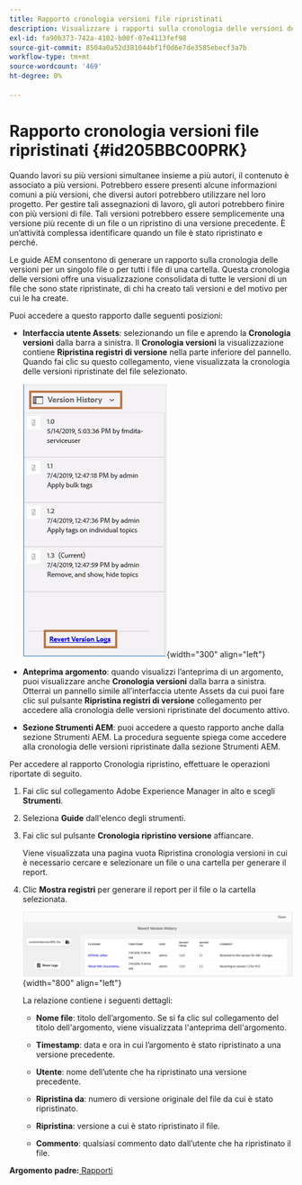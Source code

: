 ```yaml
---
title: Rapporto cronologia versioni file ripristinati
description: Visualizzare i rapporti sulla cronologia delle versioni dei file ripristinati nelle guide AEM. Scopri come accedere ai registri di ripristino della versione dall’interfaccia utente di Assets, dall’anteprima dell’argomento e dalla selezione degli strumenti AEM.
exl-id: fa90b373-742a-4102-b00f-07e4113fef98
source-git-commit: 8504a0a52d381044bf1f0d6e7de3585ebecf3a7b
workflow-type: tm+mt
source-wordcount: '469'
ht-degree: 0%

---
```


# Rapporto cronologia versioni file ripristinati {#id205BBC00PRK}

Quando lavori su più versioni simultanee insieme a più autori, il contenuto è associato a più versioni. Potrebbero essere presenti alcune informazioni comuni a più versioni, che diversi autori potrebbero utilizzare nel loro progetto. Per gestire tali assegnazioni di lavoro, gli autori potrebbero finire con più versioni di file. Tali versioni potrebbero essere semplicemente una versione più recente di un file o un ripristino di una versione precedente. È un’attività complessa identificare quando un file è stato ripristinato e perché.

Le guide AEM consentono di generare un rapporto sulla cronologia delle versioni per un singolo file o per tutti i file di una cartella. Questa cronologia delle versioni offre una visualizzazione consolidata di tutte le versioni di un file che sono state ripristinate, di chi ha creato tali versioni e del motivo per cui le ha create.

Puoi accedere a questo rapporto dalle seguenti posizioni:

- **Interfaccia utente Assets**: selezionando un file e aprendo la **Cronologia versioni** dalla barra a sinistra. Il **Cronologia versioni** la visualizzazione contiene **Ripristina registri di versione** nella parte inferiore del pannello. Quando fai clic su questo collegamento, viene visualizzata la cronologia delle versioni ripristinate del file selezionato.

  ![](images/revert-log-from-assets-ui.png){width="300" align="left"}

- **Anteprima argomento**: quando visualizzi l’anteprima di un argomento, puoi visualizzare anche **Cronologia versioni** dalla barra a sinistra. Otterrai un pannello simile all’interfaccia utente Assets da cui puoi fare clic sul pulsante **Ripristina registri di versione** collegamento per accedere alla cronologia delle versioni ripristinate del documento attivo.

- **Sezione Strumenti AEM**: puoi accedere a questo rapporto anche dalla sezione Strumenti AEM. La procedura seguente spiega come accedere alla cronologia delle versioni ripristinate dalla sezione Strumenti AEM.


Per accedere al rapporto Cronologia ripristino, effettuare le operazioni riportate di seguito.

1. Fai clic sul collegamento Adobe Experience Manager in alto e scegli **Strumenti**.

1. Seleziona **Guide** dall&#39;elenco degli strumenti.

1. Fai clic sul pulsante **Cronologia ripristino versione** affiancare.

   Viene visualizzata una pagina vuota Ripristina cronologia versioni in cui è necessario cercare e selezionare un file o una cartella per generare il report.

1. Clic **Mostra registri** per generare il report per il file o la cartella selezionata.

   ![](images/revert-version-history-report.png){width="800" align="left"}

   La relazione contiene i seguenti dettagli:

   - **Nome file**: titolo dell’argomento. Se si fa clic sul collegamento del titolo dell&#39;argomento, viene visualizzata l&#39;anteprima dell&#39;argomento.

   - **Timestamp**: data e ora in cui l’argomento è stato ripristinato a una versione precedente.

   - **Utente**: nome dell’utente che ha ripristinato una versione precedente.

   - **Ripristina da**: numero di versione originale del file da cui è stato ripristinato.

   - **Ripristina**: versione a cui è stato ripristinato il file.

   - **Commento**: qualsiasi commento dato dall’utente che ha ripristinato il file.


**Argomento padre:**[ Rapporti](reports-intro.md)
